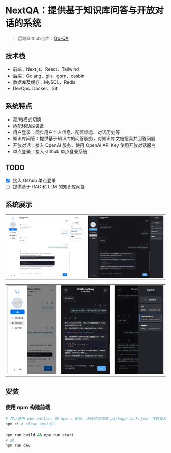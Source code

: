 # NextQA：提供基于知识库问答与开放对话的系统

> 后端Github仓库：[Go-QA](https://github.com/shijiahao314/go-qa)

## 技术栈

- 前端：Next.js、React、Tailwind
- 后端：Golang、gin、gorn、casbin
- 数据库及缓存：MySQL、Redis
- DevOps: Docker、Git

## 系统特点

- 亮/暗模式切换
- 适配移动端设备
- 用户登录：同步用户个人信息、配置信息、对话历史等
- 知识库问答：提供基于知识库的问答服务，对知识库文档搜索并回答问题
- 开放对话：接入 OpenAI 服务，使用 OpenAI API Key 使用开放对话服务
- 单点登录：接入 Github 单点登录系统

## TODO

- [x] 接入 Github 单点登录
- [ ] 提供基于 RAG 和 LLM 的知识库问答

## 系统展示

|                                    |                                   |
| ---------------------------------- | --------------------------------- |
| ![light mode](/images/image-0.png) | ![dark mode](/images/image-1.png) |

|                                      |                                     |                                           |
| ------------------------------------ | ----------------------------------- | ----------------------------------------- |
| ![light mode](/images/image-2-1.png) | ![dark mode](/images/image-2-2.png) | ![mobile behavior](/images/image-2-3.png) |

## 安装

### 使用 npm 构建前端

```bash
# 禁止使用 npm install 或 npm i 安装，该操作会修改 package-lock.json 导致安装依赖的版本不同
npm ci # clean install

npm run build && npm run start
# 或
npm run dev
```

